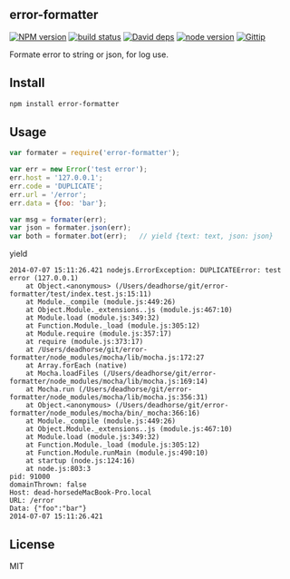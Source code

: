 error-formatter
---------

[![NPM version][npm-image]][npm-url]
[![build status][travis-image]][travis-url]
[![David deps][david-image]][david-url]
[![node version][node-image]][node-url]
[![Gittip][gittip-image]][gittip-url]

[npm-image]: https://img.shields.io/npm/v/error-formatter.svg?style=flat-square
[npm-url]: https://npmjs.org/package/error-formatter
[travis-image]: https://img.shields.io/travis/node-modules/error-formatter.svg?style=flat-square
[travis-url]: https://travis-ci.org/node-modules/error-formatter
[coveralls-image]: https://img.shields.io/coveralls/node-modules/error-formatter.svg?style=flat-square
[coveralls-url]: https://coveralls.io/r/node-modules/error-formatter?branch=master
[david-image]: https://img.shields.io/david/node-modules/error-formatter.svg?style=flat-square
[david-url]: https://david-dm.org/node-modules/error-formatter
[node-image]: https://img.shields.io/badge/node.js-%3E=_0.10-green.svg?style=flat-square
[node-url]: http://nodejs.org/download/
[gittip-image]: https://img.shields.io/gittip/dead-horse.svg?style=flat-square
[gittip-url]: https://www.gittip.com/dead-horse/

Formate error to string or json, for log use.

## Install

```bash
npm install error-formatter
```

## Usage

```js
var formater = require('error-formatter');

var err = new Error('test error');
err.host = '127.0.0.1';
err.code = 'DUPLICATE';
err.url = '/error';
err.data = {foo: 'bar'};

var msg = formater(err);
var json = formater.json(err);
var both = formater.bot(err);   // yield {text: text, json: json}
```

yield

```
2014-07-07 15:11:26.421 nodejs.ErrorException: DUPLICATEError: test error (127.0.0.1)
    at Object.<anonymous> (/Users/deadhorse/git/error-formatter/test/index.test.js:15:11)
    at Module._compile (module.js:449:26)
    at Object.Module._extensions..js (module.js:467:10)
    at Module.load (module.js:349:32)
    at Function.Module._load (module.js:305:12)
    at Module.require (module.js:357:17)
    at require (module.js:373:17)
    at /Users/deadhorse/git/error-formatter/node_modules/mocha/lib/mocha.js:172:27
    at Array.forEach (native)
    at Mocha.loadFiles (/Users/deadhorse/git/error-formatter/node_modules/mocha/lib/mocha.js:169:14)
    at Mocha.run (/Users/deadhorse/git/error-formatter/node_modules/mocha/lib/mocha.js:356:31)
    at Object.<anonymous> (/Users/deadhorse/git/error-formatter/node_modules/mocha/bin/_mocha:366:16)
    at Module._compile (module.js:449:26)
    at Object.Module._extensions..js (module.js:467:10)
    at Module.load (module.js:349:32)
    at Function.Module._load (module.js:305:12)
    at Function.Module.runMain (module.js:490:10)
    at startup (node.js:124:16)
    at node.js:803:3
pid: 91000
domainThrown: false
Host: dead-horsedeMacBook-Pro.local
URL: /error
Data: {"foo":"bar"}
2014-07-07 15:11:26.421
```

## License

MIT
